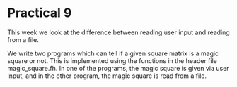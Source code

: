 # Practical 9

This week we look at the difference between reading user input and reading from a file.

We write two programs which can tell if a given square matrix is a magic square or not. This is implemented using the functions in the header file magic_square.fh. In one of the programs, the magic square is given via user input, and in the other program, the magic square is read from a file.
